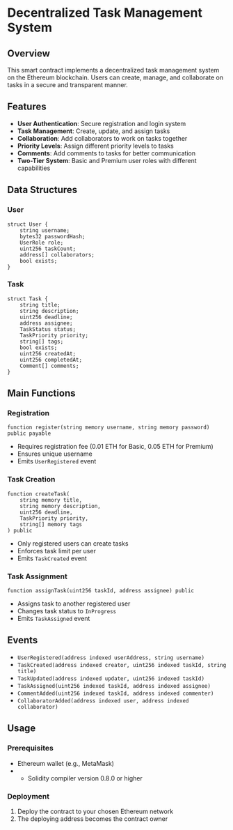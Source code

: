 # Decentralized Task Management System

## Overview
This smart contract implements a decentralized task management system on the Ethereum blockchain. Users can create, manage, and collaborate on tasks in a secure and transparent manner.

## Features
- **User Authentication**: Secure registration and login system
- **Task Management**: Create, update, and assign tasks
- **Collaboration**: Add collaborators to work on tasks together
- **Priority Levels**: Assign different priority levels to tasks
- **Comments**: Add comments to tasks for better communication
- **Two-Tier System**: Basic and Premium user roles with different capabilities

## Data Structures

### User
```solidity
struct User {
    string username;
    bytes32 passwordHash;
    UserRole role;
    uint256 taskCount;
    address[] collaborators;
    bool exists;
}
```

### Task
```solidity
struct Task {
    string title;
    string description;
    uint256 deadline;
    address assignee;
    TaskStatus status;
    TaskPriority priority;
    string[] tags;
    bool exists;
    uint256 createdAt;
    uint256 completedAt;
    Comment[] comments;
}
```

## Main Functions

### Registration
```solidity
function register(string memory username, string memory password) public payable
```
- Requires registration fee (0.01 ETH for Basic, 0.05 ETH for Premium)
- Ensures unique username
- Emits `UserRegistered` event

### Task Creation
```solidity
function createTask(
    string memory title,
    string memory description,
    uint256 deadline,
    TaskPriority priority,
    string[] memory tags
) public
```
- Only registered users can create tasks
- Enforces task limit per user
- Emits `TaskCreated` event

### Task Assignment
```solidity
function assignTask(uint256 taskId, address assignee) public
```
- Assigns task to another registered user
- Changes task status to `InProgress`
- Emits `TaskAssigned` event

## Events
- `UserRegistered(address indexed userAddress, string username)`
- `TaskCreated(address indexed creator, uint256 indexed taskId, string title)`
- `TaskUpdated(address indexed updater, uint256 indexed taskId)`
- `TaskAssigned(uint256 indexed taskId, address indexed assignee)`
- `CommentAdded(uint256 indexed taskId, address indexed commenter)`
- `CollaboratorAdded(address indexed user, address indexed collaborator)`

## Usage

### Prerequisites
- Ethereum wallet (e.g., MetaMask)
- - Solidity compiler version 0.8.0 or higher

### Deployment
1. Deploy the contract to your chosen Ethereum network
2. The deploying address becomes the contract owner


